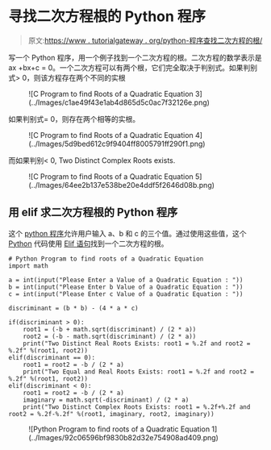 # 寻找二次方程根的 Python 程序

> 原文:[https://www . tutorialgateway . org/python-程序查找二次方程的根/](https://www.tutorialgateway.org/python-program-to-find-roots-of-a-quadratic-equation/)

写一个 Python 程序，用一个例子找到一个二次方程的根。二次方程的数学表示是 ax +bx+c = 0。一个二次方程可以有两个根，它们完全取决于判别式。如果判别式> 0，则该方程存在两个不同的实根

<figure class="wp-block-image">![C Program to find Roots of a Quadratic Equation 3](../Images/c1ae49f43e1ab4d865d5c0ac7f32126e.png)</figure>

如果判别式= 0，则存在两个相等的实根。

<figure class="wp-block-image">![C Program to find Roots of a Quadratic Equation 4](../Images/5d9bed612c9f9404ff8005791ff290f1.png)</figure>

而如果判别< 0, Two Distinct Complex Roots exists.

<figure class="wp-block-image">![C Program to find Roots of a Quadratic Equation 5](../Images/64ee2b137e538be20e4ddf5f2646d08b.png)</figure>

## 用 elif 求二次方程根的 Python 程序

这个 [python 程序](https://www.tutorialgateway.org/python-programming-examples/)允许用户输入 a、b 和 c 的三个值。通过使用这些值，这个 [Python](https://www.tutorialgateway.org/python-tutorial/) 代码使用 [Elif 语句](https://www.tutorialgateway.org/python-elif-statement/)找到一个二次方程的根。

```
# Python Program to find roots of a Quadratic Equation
import math

a = int(input("Please Enter a Value of a Quadratic Equation : "))
b = int(input("Please Enter b Value of a Quadratic Equation : "))
c = int(input("Please Enter c Value of a Quadratic Equation : "))

discriminant = (b * b) - (4 * a * c)

if(discriminant > 0):
    root1 = (-b + math.sqrt(discriminant) / (2 * a))
    root2 = (-b - math.sqrt(discriminant) / (2 * a))
    print("Two Distinct Real Roots Exists: root1 = %.2f and root2 = %.2f" %(root1, root2))
elif(discriminant == 0):
    root1 = root2 = -b / (2 * a)
    print("Two Equal and Real Roots Exists: root1 = %.2f and root2 = %.2f" %(root1, root2))
elif(discriminant < 0):
    root1 = root2 = -b / (2 * a)
    imaginary = math.sqrt(-discriminant) / (2 * a)
    print("Two Distinct Complex Roots Exists: root1 = %.2f+%.2f and root2 = %.2f-%.2f" %(root1, imaginary, root2, imaginary))
```

<figure class="wp-block-image">![Python Program to find roots of a Quadratic Equation 1](../Images/92c06596bf9830b82d32e754908ad409.png)</figure>